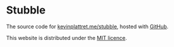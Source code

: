 # Stubble

The source code for [kevinplattret.me/stubble](http://kevinplattret.me/stubble), hosted with [GitHub](https://github.com/kplattret/stubble).

This website is distributed under the [MIT licence](/LICENCE.md).
